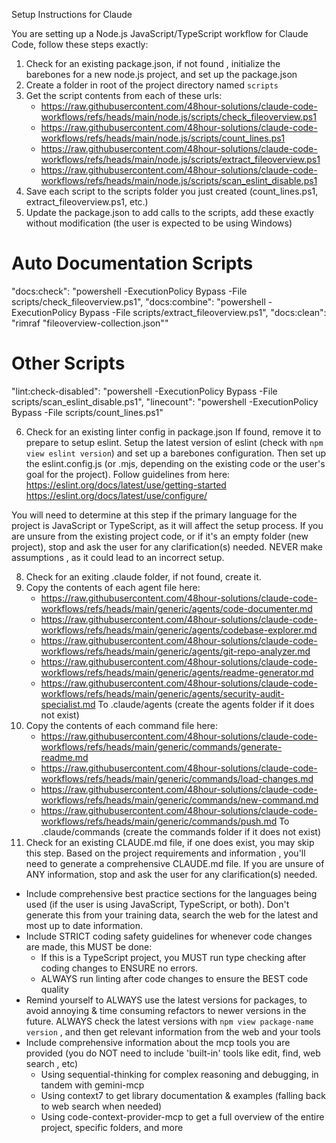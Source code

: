 Setup Instructions for Claude

You are setting up a Node.js JavaScript/TypeScript workflow for Claude Code, follow these steps exactly:

1. Check for an existing package.json, if not found , initialize the barebones for a new node.js project, and set up the package.json
2. Create a folder in root of the project directory named `scripts`
3. Get the script contents from each of these urls:
	- https://raw.githubusercontent.com/48hour-solutions/claude-code-workflows/refs/heads/main/node.js/scripts/check_fileoverview.ps1
	- https://raw.githubusercontent.com/48hour-solutions/claude-code-workflows/refs/heads/main/node.js/scripts/count_lines.ps1
	- https://raw.githubusercontent.com/48hour-solutions/claude-code-workflows/refs/heads/main/node.js/scripts/extract_fileoverview.ps1
	- https://raw.githubusercontent.com/48hour-solutions/claude-code-workflows/refs/heads/main/node.js/scripts/scan_eslint_disable.ps1
4. Save each script to the scripts folder you just created (count_lines.ps1, extract_fileoverview.ps1, etc.)
5. Update the package.json to add calls to the scripts, add these exactly without modification (the user is expected to be using Windows)
# Auto Documentation Scripts

"docs:check": "powershell -ExecutionPolicy Bypass -File scripts/check_fileoverview.ps1",
"docs:combine": "powershell -ExecutionPolicy Bypass -File scripts/extract_fileoverview.ps1",
"docs:clean": "rimraf \"fileoverview-collection.json\""

# Other Scripts 
"lint:check-disabled": "powershell -ExecutionPolicy Bypass -File scripts/scan_eslint_disable.ps1",
"linecount": "powershell -ExecutionPolicy Bypass -File scripts/count_lines.ps1"

6. Check for an existing linter config in package.json If found, remove it to prepare to setup eslint.
Setup the latest version of eslint (check with `npm view eslint version`) and set up a barebones configuration.
Then set up the eslint.config.js (or .mjs, depending on the existing code or the user's goal for the project).
Follow guidelines from here:
https://eslint.org/docs/latest/use/getting-started
https://eslint.org/docs/latest/use/configure/

You will need to determine at this step if the primary language for the project is JavaScript or TypeScript, as it will affect the setup process.
If you are unsure from the existing project code, or if it's an empty folder (new project), stop and ask the user for any clarification(s) needed.
NEVER make assumptions , as it could lead to an incorrect setup.

8. Check for an exiting .claude folder, if not found, create it.
9. Copy the contents of each agent file here:
	- https://raw.githubusercontent.com/48hour-solutions/claude-code-workflows/refs/heads/main/generic/agents/code-documenter.md
	- https://raw.githubusercontent.com/48hour-solutions/claude-code-workflows/refs/heads/main/generic/agents/codebase-explorer.md
	- https://raw.githubusercontent.com/48hour-solutions/claude-code-workflows/refs/heads/main/generic/agents/git-repo-analyzer.md
	- https://raw.githubusercontent.com/48hour-solutions/claude-code-workflows/refs/heads/main/generic/agents/readme-generator.md
	- https://raw.githubusercontent.com/48hour-solutions/claude-code-workflows/refs/heads/main/generic/agents/security-audit-specialist.md
To .claude/agents (create the agents folder if it does not exist)
10. Copy the contents of each command file here:
	- https://raw.githubusercontent.com/48hour-solutions/claude-code-workflows/refs/heads/main/generic/commands/generate-readme.md
	- https://raw.githubusercontent.com/48hour-solutions/claude-code-workflows/refs/heads/main/generic/commands/load-changes.md
	- https://raw.githubusercontent.com/48hour-solutions/claude-code-workflows/refs/heads/main/generic/commands/new-command.md
	- https://raw.githubusercontent.com/48hour-solutions/claude-code-workflows/refs/heads/main/generic/commands/push.md
To .claude/commands (create the commands folder if it does not exist)
11. Check for an existing CLAUDE.md file, if one does exist, you may skip this step.
Based on the project requirements and information , you'll need to generate a comprehensive CLAUDE.md file. If you are unsure of ANY information,
stop and ask the user for any clarification(s) needed.

- Include comprehensive best practice sections for the languages being used (if the user is using JavaScript, TypeScript, or both). Don't generate this from your training data,
search the web for the latest and most up to date information.
- Include STRICT coding safety guidelines for whenever code changes are made, this MUST be done:
	- If this is a TypeScript project, you MUST run type checking after coding changes to ENSURE no errors.
	- ALWAYS run linting after code changes to ensure the BEST code quality
- Remind yourself to ALWAYS use the latest versions for packages, to avoid annoying & time consuming refactors to newer versions in the future.
ALWAYS check the latest versions with `npm view package-name version` , and then get relevant information from the web and your tools
- Include comprehensive information about the mcp tools you are provided (you do NOT need to include 'built-in' tools like edit, find, web search , etc)
	- Using sequential-thinking for complex reasoning and debugging, in tandem with gemini-mcp
	- Using context7 to get library documentation & examples (falling back to web search when needed)
	- Using code-context-provider-mcp to get a full overview of the entire project, specific folders, and more
	